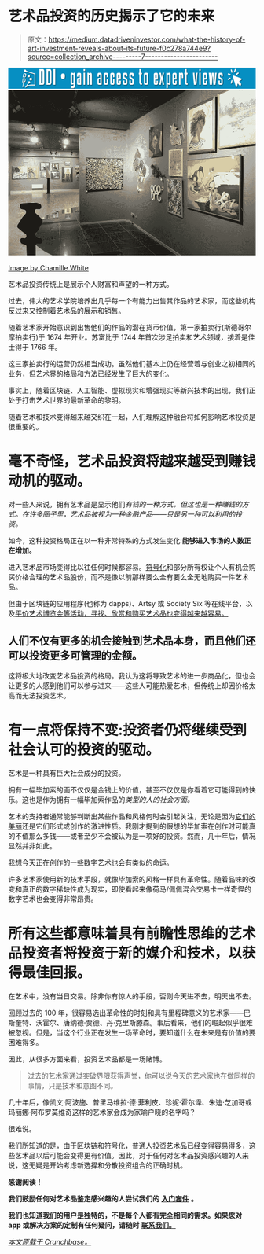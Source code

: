 # 艺术品投资的历史揭示了它的未来

> 原文：<https://medium.datadriveninvestor.com/what-the-history-of-art-investment-reveals-about-its-future-f0c278a744e9?source=collection_archive---------7----------------------->

[![](img/7cc63ccd0dff2f0db21131aa5fac9cea.png)](http://www.track.datadriveninvestor.com/1B9E)![](img/7422c8572c0564adf714f99234f817cf.png)

[Image by Chamille White](https://www.shutterstock.com/g/chamille)

艺术品投资传统上是展示个人财富和声望的一种方式。

过去，伟大的艺术学院培养出几乎每一个有能力出售其作品的艺术家，而这些机构反过来又控制着艺术品的展示和销售。

随着艺术家开始意识到出售他们的作品的潜在货币价值，第一家拍卖行(斯德哥尔摩拍卖行)于 1674 年开业。苏富比于 1744 年首次涉足拍卖和艺术领域，接着是佳士得于 1766 年。

这三家拍卖行的运营仍然相当成功。虽然他们基本上仍在经营着与创业之初相同的业务，但艺术界的格局和方法已经发生了巨大的变化。

事实上，随着区块链、人工智能、虚拟现实和增强现实等新兴技术的出现，我们正处于打击艺术世界的最新革命的黎明。

随着艺术和技术变得越来越交织在一起，人们理解这种融合将如何影响艺术投资是很重要的。

# **毫不奇怪，艺术品投资将越来越受到赚钱动机的驱动。**

对一些人来说，拥有艺术品是显示他们*有钱的一种方式，但这也是一种赚钱的方式。在许多圈子里，艺术品被视为一种金融产品——只是另一种可以利用的投资。*

如今，这种投资格局正在以一种非常特殊的方式发生变化:**能够进入市场的人数正在增加。**

进入艺术品市场变得比以往任何时候都容易。[符号化](https://medium.com/blockchain-art-collective/how-tokenization-is-turning-art-into-a-commodity-and-changing-monetization-d7eaee7b46c9)和部分所有权让个人有机会购买价格合理的艺术品股份，而不是像以前那样要么全有要么全无地购买一件艺术品。

但由于区块链的应用程序(也称为 dapps)、Artsy 或 Society Six 等在线平台，以及[平价艺术博览会等活动，寻找、欣赏和购买艺术品也变得越来越容易。](https://affordableartfair.com/)

## 人们不仅有更多的机会接触到艺术品本身，而且他们还可以投资更多可管理的金额。

这将极大地改变艺术品投资的格局。我认为这将导致艺术的进一步商品化，但也会让更多的人感到他们可以参与进来——这些人可能热爱艺术，但传统上却因价格太高而无法投资艺术。

# 有一点将保持不变:投资者仍将继续受到社会认可的投资的驱动。

艺术是一种具有巨大社会成分的投资。

拥有一幅毕加索的画不仅仅是金钱上的价值，甚至不仅仅是你看着它可能得到的快乐。这也是作为拥有一幅毕加索作品的*类型的人的社会方面。*

艺术的支持者通常能够判断出某些作品和风格何时会引起关注，无论是因为[它们的美丽](https://artplusmarketing.com/what-makes-art-good-it-probably-isnt-what-you-think-79cb6dba4201?source=user_profile---------5------------------)还是它们形式或创作的激进性质。我刚才提到的假想的毕加索在创作时可能真的不值那么多钱——或者至少不会被认为是一项好的投资。然而，几十年后，情况显然并非如此。

我想今天正在创作的一些数字艺术也会有类似的命运。

许多艺术家使用新的技术手段，就像毕加索的风格一样具有革命性。随着品味的改变和真正的数字稀缺性成为现实，即使看起来像荷马/佩佩混合交易卡一样奇怪的数字艺术也会变得非常昂贵。

# **所有这些都意味着具有前瞻性思维的艺术品投资者将投资于新的媒介和技术，以获得最佳回报。**

在艺术中，没有当日交易。除非你有惊人的手段，否则今天进不去，明天出不去。

回顾过去的 100 年，很容易选出革命性的时刻和具有里程碑意义的艺术家——巴斯奎特、沃霍尔、唐纳德·贾德、丹·克里斯滕森。事后看来，他们的崛起似乎很难被忽视。但是，当这个行业正在发生一场革命时，要知道什么在未来是有价值的要困难得多。

因此，从很多方面来看，投资艺术品都是一场赌博。

> 过去的艺术家通过突破界限获得声誉，你可以说今天的艺术家也在做同样的事情，只是技术和意图不同。

几十年后，像凯文·阿波施、普里马维拉·德·菲利皮、珍妮·霍尔泽、朱迪·芝加哥或玛丽娜·阿布罗莫维奇这样的艺术家会成为家喻户晓的名字吗？

很难说。

我们所知道的是，由于区块链和符号化，普通人投资艺术品已经变得容易得多，这些艺术品以后可能会变得更有价值。因此，对于任何对艺术品投资感兴趣的人来说，这无疑是开始考虑新选择和分散投资组合的正确时机。

**感谢阅读！**

**我们鼓励任何对艺术品鉴定感兴趣的人尝试我们的** [**入门套件**](https://blockchainartcollective.com/starterkit/) **。**

**我们也知道我们的用户是独特的，不是每个人都有完全相同的需求。如果您对 app 或解决方案的定制有任何疑问，请随时** [**联系我们。**](https://blockchainartcollective.com/inquire/)

[*本文原载于 Crunchbase。*](https://about.crunchbase.com/blog/what-the-history-of-art-investment-reveals-about-its-future/)